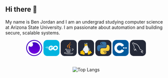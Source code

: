 ## Hi there 👋
My name is Ben Jordan and I am an undergrad studying computer science at Arizona State University. I am passionate about automation and building secure, scalable systems.


<div align="center">
    <img src="icons/Insomnia.svg" alt="Insomnia-icon" style="height:50px;width:50px;">
    <a href="https://github.com/Ben-codes-cmd/Demo-REST-API" target="_blank"><img src="icons/GoLang.svg" alt="GoLang-icon" style="height:50px;width:50px;"></a>
    <a href="https://github.com/Ben-codes-cmd/Powerlifting-meet-tracker" target="_blank"><img src="icons/Java-Dark.svg" alt="Java-icon" style="height:50px;width:50px;"></a>
    <img src="icons/Linux-Dark.svg" alt="Linux-icon" style="height:50px;width:50px;">
    <a href="https://github.com/Ben-codes-cmd/Bandwidth_Application" target="_blank"><img src="icons/Python-Dark.svg" alt="Python-icon" style="height:50px;width:50px;"></a>
    <img src="icons/CPP.svg" alt="CPP-icon" style="height:50px;width:50px;">
    <img src="icons/MySQL-Dark.svg" alt="SQL icon" style="height:50px;width:50px;">
</div>
<br>
<div align="center">

![Top Langs](https://github-readme-stats.vercel.app/api/top-langs/?username=ben-codes-cmd&layout=compact&theme=transparent&hide=netlogo,processing)

</div>
